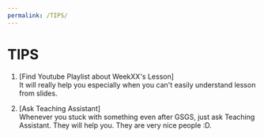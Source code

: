 ```yaml
---
permalink: /TIPS/
---
```


# TIPS

1. [Find Youtube Playlist about WeekXX's Lesson]<br>
It will really help you especially when you can't easily understand lesson from slides.

2. [Ask Teaching Assistant]<br>
Whenever you stuck with something even after GSGS, just ask Teaching Assistant. They will help you. They are very nice people :D.
